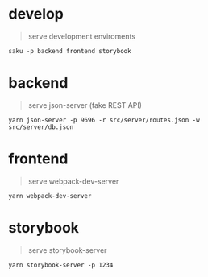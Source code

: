 # develop
> serve development enviroments

    saku -p backend frontend storybook

# backend
> serve json-server (fake REST API)

    yarn json-server -p 9696 -r src/server/routes.json -w src/server/db.json

# frontend
> serve webpack-dev-server

    yarn webpack-dev-server

# storybook
> serve storybook-server

    yarn storybook-server -p 1234
